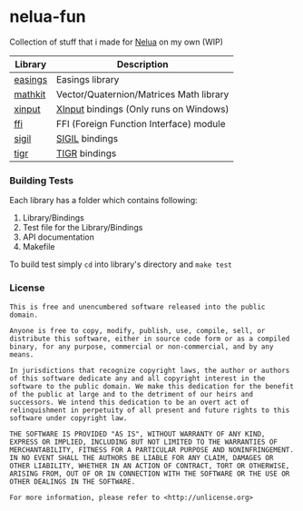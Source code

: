 # nelua-fun

Collection of stuff that i made for [Nelua](https://nelua.io) on my own (WIP)

| Library       | Description                                       |
|---------------|---------------------------------------------------|
| [easings][1]  | Easings library                                   |
| [mathkit][2]  | Vector/Quaternion/Matrices Math library           |
| [xinput][3]   | [XInput][4] bindings (Only runs on Windows)       |
| [ffi][5]      | FFI (Foreign Function Interface) module           |
| [sigil][6]    | [SIGIL][7] bindings                               |
| [tigr][8]     | [TIGR][9] bindings                                |

### Building Tests

Each library has a folder which contains following:

1. Library/Bindings
2. Test file for the Library/Bindings
3. API documentation
4. Makefile

To build test simply `cd` into library's directory and `make test`

[1]: https://github.com/Rabios/nelua-fun/tree/main/easings
[2]: https://github.com/Rabios/nelua-fun/tree/main/mathkit
[3]: https://github.com/Rabios/nelua-fun/tree/main/xinput
[4]: https://docs.microsoft.com/en-us/windows/win32/xinput/xinput-game-controller-apis-portal
[5]: https://github.com/Rabios/nelua-fun/tree/main/ffi
[6]: https://github.com/Rabios/nelua-fun/tree/main/sigil
[7]: http://libsigil.com
[8]: https://github.com/Rabios/nelua-fun/tree/main/tigr
[9]: https://github.com/erkkah/tigr

### License

```
This is free and unencumbered software released into the public domain.

Anyone is free to copy, modify, publish, use, compile, sell, or
distribute this software, either in source code form or as a compiled
binary, for any purpose, commercial or non-commercial, and by any
means.

In jurisdictions that recognize copyright laws, the author or authors
of this software dedicate any and all copyright interest in the
software to the public domain. We make this dedication for the benefit
of the public at large and to the detriment of our heirs and
successors. We intend this dedication to be an overt act of
relinquishment in perpetuity of all present and future rights to this
software under copyright law.

THE SOFTWARE IS PROVIDED "AS IS", WITHOUT WARRANTY OF ANY KIND,
EXPRESS OR IMPLIED, INCLUDING BUT NOT LIMITED TO THE WARRANTIES OF
MERCHANTABILITY, FITNESS FOR A PARTICULAR PURPOSE AND NONINFRINGEMENT.
IN NO EVENT SHALL THE AUTHORS BE LIABLE FOR ANY CLAIM, DAMAGES OR
OTHER LIABILITY, WHETHER IN AN ACTION OF CONTRACT, TORT OR OTHERWISE,
ARISING FROM, OUT OF OR IN CONNECTION WITH THE SOFTWARE OR THE USE OR
OTHER DEALINGS IN THE SOFTWARE.

For more information, please refer to <http://unlicense.org>
```
